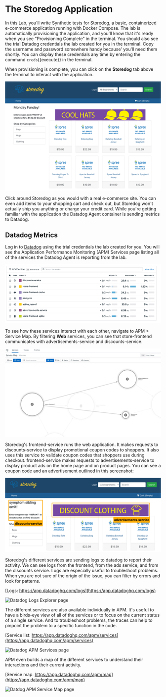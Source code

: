 # The Storedog Application
In this Lab, you'll write Synthetic tests for Storedog, a basic, containerized e-commerce application running with Docker Compose. The lab is automatically provisioning the application, and you'll know that it's ready when you see "Provisioning Complete" in the terminal. You should also see the trial Datadog credentials the lab created for you in the terminal. Copy the username and password somewhere handy because' you'll need them shortly. You can display these credentials any time by entering the command `creds`{{execute}} in the terminal.

When provisioning is complete, you can click on the **Storedog** tab above the terminal to interact with the application. 

![The StoreDog e-commerce application home page](assets/storedog.png)

Click around Storedog as you would with a real e-commerce site. You can even add items to your shopping cart and check out, but Storedog won't actually ship you anything or charge your credit card. While you're getting familiar with the application the Datadog Agent container is sending metrics to Datadog.

## Datadog Metrics

Log in to [Datadog](https://app.datadoghq.com) using the trial credentials the lab created for you. You will see the Application Performance Monitoring (APM) Services page listing all of the services the Datadog Agent is reporting from the lab. 

![Storedog Services](assets/services.png)

To see how these services interact with each other, navigate to APM > Service Map. By filtering **Web** services, you can see that store-frontend communicates with advertisements-service and discounts-service. 

![Storedog Services Map](assets/services_map.png)

Storedog's frontend-service runs the web application. It makes requests to discounts-service to display promotional coupon codes to shoppers. It also uses this service to validate coupon codes that shoppers use during checkout. frontend-service makes requests to advertisements-service to display product ads on the home page and on product pages. You can see a coupon code and an advertisement outlined in this screenshot:

![Storedog coupon code and advertisement](assets/discount_and_ad.png)


Storedog's different services are sending logs to datadog to report their activity.
We can see logs from the frontend, from the ads service, and from the discounts service.
Logs are especially useful to troubleshoot problems. When you are not sure of the origin of the issue, you can filter by errors and look for patterns.

[Logs: https://app.datadoghq.com/logs](https://app.datadoghq.com/logs)

![Datadog Logs Explorer page](assets/logs.png)

The different services are also available individually in APM.
It's useful to have a birds-eye view of all of the services or to focus on the current status of a single service.
And to troubleshoot problems, the traces can help to pinpoint the problem to a specific function in the code.

[Service list: https://app.datadoghq.com/apm/services](https://app.datadoghq.com/apm/services)

![Datadog APM Services page](assets/apm.png)

APM even builds a map of the different services to understand their interactions and their current activity.

[Service map: https://app.datadoghq.com/apm/map](https://app.datadoghq.com/apm/map)

![Datdog APM Service Map page](assets/service-map.png)
